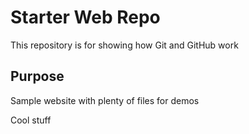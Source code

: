 # Starter Web Repo

This repository is for showing how Git and GitHub work

## Purpose

Sample website with plenty of files for demos

Cool stuff